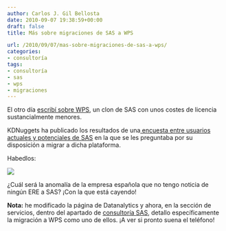 ```yaml
---
author: Carlos J. Gil Bellosta
date: 2010-09-07 19:38:59+00:00
draft: false
title: Más sobre migraciones de SAS a WPS

url: /2010/09/07/mas-sobre-migraciones-de-sas-a-wps/
categories:
- consultoría
tags:
- consultoría
- sas
- wps
- migraciones
---
```


El otro día [escribí sobre WPS](http://www.datanalytics.com/2010/08/12/ya-has-considerado-pasarte-a-wps/), un clon de SAS con unos costes de licencia sustancialmente menores.

KDNuggets ha publicado los resultados de una[ encuesta entre usuarios actuales y potenciales de SAS](http://www.kdnuggets.com/polls/2010/switching-from-sas-to-wps.html) en la que se les preguntaba por su disposición a migrar a dicha plataforma.

Habedlos:

[![](/wp-uploads/2010/09/resultados_encuesta_migracion_sas.png#center)
](/wp-uploads/2010/09/resultados_encuesta_migracion_sas.png#center)

¿Cuál será la anomalía de la empresa española que no tengo noticia de ningún ERE a SAS? ¡Con la que está cayendo!

**Nota:** he modificado la página de Datanalytics y ahora, en la sección de servicios, dentro del apartado de [consultoría SAS](http://www.datanalytics.com/consultoria_sas.html), detallo específicamente la migración a WPS como uno de ellos. ¡A ver si pronto suena el teléfono!
